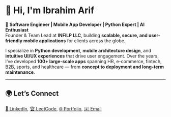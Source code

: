 # 👋 Hi, I'm Ibrahim Arif  

🚀 **Software Engineer | Mobile App Developer | Python Expert | AI Enthusiast**  
Founder & Team Lead at **INFILP LLC**, building **scalable, secure, and user-friendly mobile applications** for clients across the globe.  

I specialize in **Python development**, **mobile architecture design**, and **intuitive UI/UX experiences** that drive user engagement. Over the years, I’ve developed **100+ large-scale apps** spanning HR, e-commerce, fintech, B2B, sports, and healthcare — from **concept to deployment and long-term maintenance**.

---

## 🌍 Let’s Connect  
[💼 LinkedIn](https://www.linkedin.com/in/ibrahim-arif/), [🏆 LeetCode](https://leetcode.com/u/ibrahimarif/), [🌐 Portfolio](https://ibrahimarif.dev), [✉️ Email](mailto:ibrahimarif@infilp.com)
